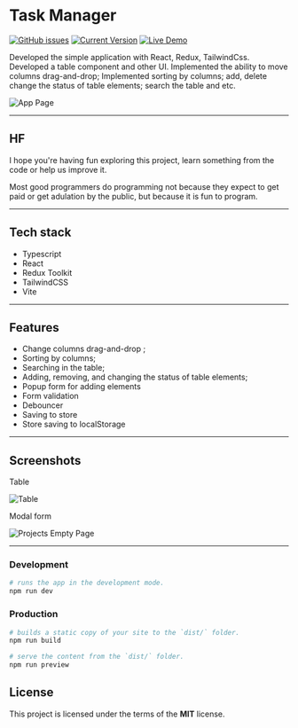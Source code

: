 Task Manager
============
[![GitHub issues](https://img.shields.io/github/issues/jsadept/customers-table)](https://github.com/jsadept/customers-table/issues/)
[![Current Version](https://img.shields.io/badge/version-1.0.0-green.svg)](https://github.com/jsadept/customers-table)
[![Live Demo](https://img.shields.io/badge/demo-online-green.svg)](https://customers-table-00.netlify.app/)

Developed the simple application with React, Redux, TailwindCss. Developed a table component and other UI.
Implemented the ability to move columns drag-and-drop; Implemented sorting by columns; add, delete change the status of table elements; search the table and etc.

![App Page](https://imgur.com/dwoiEXt.png)

---


## HF

I hope you're having fun exploring this project, learn something from the code or help us improve it.

Most good programmers do programming not because they expect to get paid or get adulation by the public, but because it is fun to program.


---

## Tech stack
- Typescript
- React
- Redux Toolkit
- TailwindCSS
- Vite

---

## Features
- Change columns drag-and-drop ;
- Sorting by columns;
- Searching in the table;
- Adding, removing, and changing the status of table elements;
- Popup form for adding elements
- Form validation
- Debouncer
- Saving to store
- Store saving to localStorage

---

## Screenshots
Table

![Table](https://imgur.com/dwoiEXt.png)

Modal form

![Projects Empty Page](https://i.imgur.com/k8PTczM.png)


---

### Development

```bash
# runs the app in the development mode.
npm run dev
```

### Production

```bash
# builds a static copy of your site to the `dist/` folder.
npm run build
```

```bash
# serve the content from the `dist/` folder.
npm run preview
```

## License

This project is licensed under the terms of the **MIT** license.
